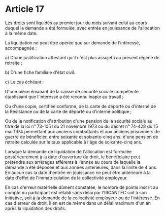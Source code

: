 # Article 17

Les droits sont liquidés au premier jour du mois suivant celui au cours duquel la demande a été formulée, avec entrée en jouissance de l'allocation à la même date.

La liquidation ne peut être opérée que sur demande de l'intéressé, accompagnée :

a) D'une justification attestant qu'il n'est plus assujetti au présent régime de retraite ;

b) D'une fiche familiale d'état civil.

c) Le cas échéant :

D'une pièce émanant de la caisse de sécurité sociale compétente établissant que l'intéressé a été reconnu inapte au travail ;

Ou d'une copie, certifiée conforme, de la carte de déporté ou d'interné de la Résistance ou de la carte de déporté ou d'interné politique ;

Ou de la notification d'attribution d'une pension de la sécurité sociale au titre de la loi n° 73-1051 du 21 novembre 1973 ou du décret n° 74-428 du 15 mai 1974 permettant aux anciens combattants et aux anciens prisonniers de guerre de bénéficier, entre soixante et soixante-cinq ans, d'une pension de retraite calculée sur le taux applicable à l'âge de soixante-cinq ans.

Lorsque la demande de liquidation de l'allocation est formulée postérieurement à la date d'ouverture du droit, le bénéficiaire peut prétendre aux arrérages afférents à l'année au cours de laquelle la demande a été déposée et aux années antérieures, dans la limite de 4 ans. En aucun cas la date d'entrée en jouissance ne peut être antérieure à la date d'effet de l'immatriculation de la collectivité employeur.

En cas d'erreur matérielle dûment constatée, le nombre de points inscrit au compte du participant est rétabli sans délai par l'IRCANTEC soit à son initiative, soit à la demande de la collectivité employeur ou de l'intéressé. En cas d'erreur de droit, il en est de même dans un délai maximum d'un an après la liquidation des droits.
